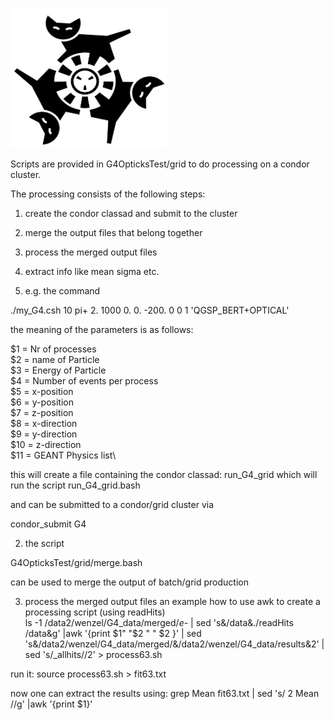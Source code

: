 <!-- ![alt text](https://github.com/hanswenzel/G4OpticksTest/blob/master/images/CaTS.png?raw=true)
![plot](https://github.com/hanswenzel/G4OpticksTest/blob/master/images/CaTS.png?raw=true)
-->
<p align="left">
  <img src="https://github.com/hanswenzel/G4OpticksTest/blob/master/images/CaTS.png" width="250" title="hover text">
</p>

Scripts are provided in  G4OpticksTest/grid to do processing on a condor cluster.
 
The processing consists of the following steps:
1) create the condor classad and submit to the cluster
2) merge the output files that belong together
3) process the merged output files
4) extract info like mean sigma  etc.


1) e.g. the command

./my_G4.csh 10 pi+ 2. 1000 0. 0. -200. 0 0 1 'QGSP_BERT+OPTICAL'

the meaning of the parameters is as follows:

 $1  = Nr of processes\
 $2  = name of Particle\
 $3  = Energy of Particle\
 $4  = Number of events per process\
 $5  = x-position \
 $6  = y-position\
 $7  = z-position\
 $8  = x-direction \
 $9  = y-direction\
 $10 = z-direction\
 $11 = GEANT Physics list\

this will create a file containing the condor classad:
run_G4_grid
which will run the script
run_G4_grid.bash

and can be submitted to a condor/grid cluster via

condor_submit G4

2) the script

G4OpticksTest/grid/merge.bash 

can be used to merge the output of batch/grid production

3) process the merged output files
an example how to use awk to create a processing script (using readHits)  
ls -1  /data2/wenzel/G4_data/merged/*e-* | sed 's&/data&./readHits /data&g'  |awk '{print $1" "$2 " " $2 }' | sed 's&/data2/wenzel/G4_data/merged/&/data2/wenzel/G4_data/results&2' | sed 's/_allhits//2' > process63.sh

run it: 
source process63.sh > fit63.txt

now one can extract the results using:
grep Mean fit63.txt | sed 's/   2  Mean         //g' |awk '{print $1}'

